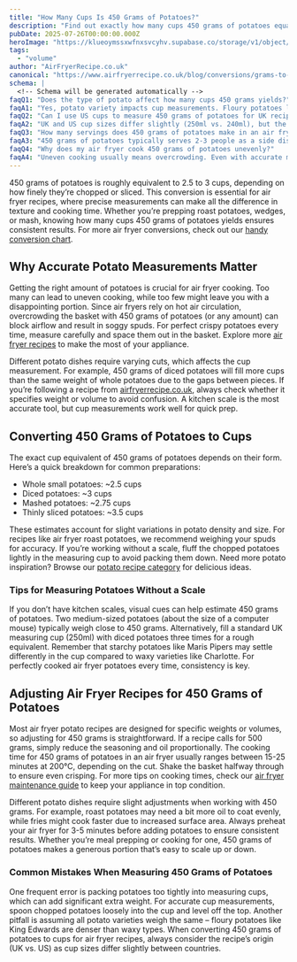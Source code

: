 ```yaml
---
title: "How Many Cups Is 450 Grams of Potatoes?"
description: "Find out exactly how many cups 450 grams of potatoes equals for perfect air fryer recipes. Get precise measurements and cooking tips today!"
pubDate: 2025-07-26T00:00:00.000Z
heroImage: "https://klueoymssxwfnxsvcyhv.supabase.co/storage/v1/object/public/Shmucket/how-many-cups-is-450-grams-of-potatoes.webp"
tags:
  - "volume"
author: "AirFryerRecipe.co.uk"
canonical: "https://www.airfryerrecipe.co.uk/blog/conversions/grams-to-cups/how-many-cups-is-450-grams-of-potatoes"
schema: |
  <!-- Schema will be generated automatically -->
faqQ1: "Does the type of potato affect how many cups 450 grams yields?"
faqA1: "Yes, potato variety impacts cup measurements. Floury potatoes like Maris Pipers are denser, so 450 grams may fill fewer cups than waxy potatoes like Jersey Royals. The cut also matters – diced floury potatoes pack more tightly than sliced waxy ones."
faqQ2: "Can I use US cups to measure 450 grams of potatoes for UK recipes?"
faqA2: "UK and US cup sizes differ slightly (250ml vs. 240ml), but the difference is minimal for most recipes. For precise results with 450 grams of potatoes, we recommend using a kitchen scale or sticking to one measurement system throughout the recipe."
faqQ3: "How many servings does 450 grams of potatoes make in an air fryer?"
faqA3: "450 grams of potatoes typically serves 2-3 people as a side dish, depending on appetite and what else you're serving. For main dishes like air fryer potato hash, it might serve 1-2. Adjust quantities based on your recipe and preferences."
faqQ4: "Why does my air fryer cook 450 grams of potatoes unevenly?"
faqA4: "Uneven cooking usually means overcrowding. Even with accurate measurements, 450 grams of potatoes needs space for air circulation. Cook in batches if necessary, and shake the basket halfway. Also check that your potato pieces are uniformly sized for consistent results."
---
```

<p>450 grams of potatoes is roughly equivalent to 2.5 to 3 cups, depending on how finely they’re chopped or sliced. This conversion is essential for air fryer recipes, where precise measurements can make all the difference in texture and cooking time. Whether you’re prepping roast potatoes, wedges, or mash, knowing how many cups 450 grams of potatoes yields ensures consistent results. For more air fryer conversions, check out our <a href=https://www.airfryerrecipe.co.uk/air-fryer-conversion-chart>handy conversion chart</a>.</p>

<h2>Why Accurate Potato Measurements Matter</h2>
<p>Getting the right amount of potatoes is crucial for air fryer cooking. Too many can lead to uneven cooking, while too few might leave you with a disappointing portion. Since air fryers rely on hot air circulation, overcrowding the basket with 450 grams of potatoes (or any amount) can block airflow and result in soggy spuds. For perfect crispy potatoes every time, measure carefully and space them out in the basket. Explore more <a href=https://www.airfryerrecipe.co.uk/recipes>air fryer recipes</a> to make the most of your appliance.</p>

<p>Different potato dishes require varying cuts, which affects the cup measurement. For example, 450 grams of diced potatoes will fill more cups than the same weight of whole potatoes due to the gaps between pieces. If you’re following a recipe from <a href=https://www.airfryerrecipe.co.uk>airfryerrecipe.co.uk</a>, always check whether it specifies weight or volume to avoid confusion. A kitchen scale is the most accurate tool, but cup measurements work well for quick prep.</p>

<h2>Converting 450 Grams of Potatoes to Cups</h2>
<p>The exact cup equivalent of 450 grams of potatoes depends on their form. Here’s a quick breakdown for common preparations:</p>

<ul>
<li>Whole small potatoes: ~2.5 cups</li>
<li>Diced potatoes: ~3 cups</li>
<li>Mashed potatoes: ~2.75 cups</li>
<li>Thinly sliced potatoes: ~3.5 cups</li>
</ul>

<p>These estimates account for slight variations in potato density and size. For recipes like air fryer roast potatoes, we recommend weighing your spuds for accuracy. If you’re working without a scale, fluff the chopped potatoes lightly in the measuring cup to avoid packing them down. Need more potato inspiration? Browse our <a href=https://www.airfryerrecipe.co.uk/recipe-category/potatoes>potato recipe category</a> for delicious ideas.</p>

<h3>Tips for Measuring Potatoes Without a Scale</h3>
<p>If you don’t have kitchen scales, visual cues can help estimate 450 grams of potatoes. Two medium-sized potatoes (about the size of a computer mouse) typically weigh close to 450 grams. Alternatively, fill a standard UK measuring cup (250ml) with diced potatoes three times for a rough equivalent. Remember that starchy potatoes like Maris Pipers may settle differently in the cup compared to waxy varieties like Charlotte. For perfectly cooked air fryer potatoes every time, consistency is key.</p>

<h2>Adjusting Air Fryer Recipes for 450 Grams of Potatoes</h2>
<p>Most air fryer potato recipes are designed for specific weights or volumes, so adjusting for 450 grams is straightforward. If a recipe calls for 500 grams, simply reduce the seasoning and oil proportionally. The cooking time for 450 grams of potatoes in an air fryer usually ranges between 15-25 minutes at 200°C, depending on the cut. Shake the basket halfway through to ensure even crisping. For more tips on cooking times, check our <a href=https://www.airfryerrecipe.co.uk/air-fryer-cleaner>air fryer maintenance guide</a> to keep your appliance in top condition.</p>

<p>Different potato dishes require slight adjustments when working with 450 grams. For example, roast potatoes may need a bit more oil to coat evenly, while fries might cook faster due to increased surface area. Always preheat your air fryer for 3-5 minutes before adding potatoes to ensure consistent results. Whether you’re meal prepping or cooking for one, 450 grams of potatoes makes a generous portion that’s easy to scale up or down.</p>

<h3>Common Mistakes When Measuring 450 Grams of Potatoes</h3>
<p>One frequent error is packing potatoes too tightly into measuring cups, which can add significant extra weight. For accurate cup measurements, spoon chopped potatoes loosely into the cup and level off the top. Another pitfall is assuming all potato varieties weigh the same – floury potatoes like King Edwards are denser than waxy types. When converting 450 grams of potatoes to cups for air fryer recipes, always consider the recipe’s origin (UK vs. US) as cup sizes differ slightly between countries.</p>
